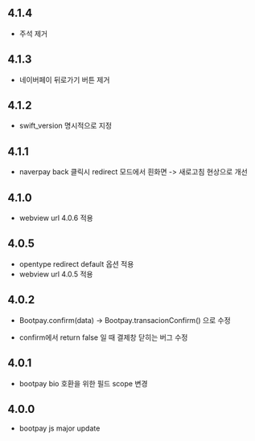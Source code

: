 ## 4.1.4
* 주석 제거    

## 4.1.3
* 네이버페이 뒤로가기 버튼 제거   

## 4.1.2
* swift_version 명시적으로 지정  

## 4.1.1
* naverpay back 클릭시 redirect 모드에서 흰화면 -> 새로고침 현상으로 개선 

## 4.1.0
* webview url 4.0.6 적용 

## 4.0.5

* opentype redirect default 옵션 적용
* webview url 4.0.5 적용   

## 4.0.2

* Bootpay.confirm(data) -> Bootpay.transacionConfirm() 으로 수정 

* confirm에서 return false 일 때 결제창 닫히는 버그 수정   

## 4.0.1

* bootpay bio 호환을 위한 필드 scope 변경  

## 4.0.0

* bootpay js major update 
